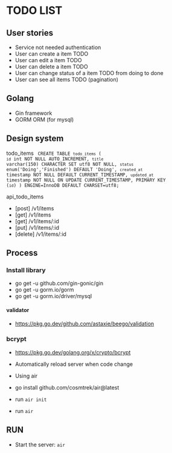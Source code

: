 # TODO LIST

## User stories

- Service not needed authentication
- User can create a item TODO
- User can edit a item TODO
- User can delete a item TODO
- User can change status of a item TODO from doing to done
- User can see all items TODO (pagination)

## Golang

- Gin framework
- GORM ORM (for mysql)

## Design system

todo_items
<code>
CREATE TABLE `todo_items` (
`id` int NOT NULL AUTO_INCREMENT,
`title` varchar(150) CHARACTER SET utf8 NOT NULL,
`status` enum('Doing','Finished') DEFAULT 'Doing',
`created_at` timestamp NOT NULL DEFAULT CURRENT_TIMESTAMP,
`updated_at` timestamp NOT NULL ON UPDATE CURRENT_TIMESTAMP,
PRIMARY KEY (`id`)
) ENGINE=InnoDB DEFAULT CHARSET=utf8;
</code>

api_todo_items

- [post] /v1/items
- [get] /v1/items
- [get] /v1/items/:id
- [put] /v1/items/:id
- [delete] /v1/items/:id

## Process

### Install library

- go get -u github.com/gin-gonic/gin
- go get -u gorm.io/gorm
- go get -u gorm.io/driver/mysql

#### validator
- https://pkg.go.dev/github.com/astaxie/beego/validation
### bcrypt
- https://pkg.go.dev/golang.org/x/crypto/bcrypt

- Automatically reload server when code change

* Using air

- go install github.com/cosmtrek/air@latest

- run `air init`
- run `air`



## RUN

- Start the server: `air`
